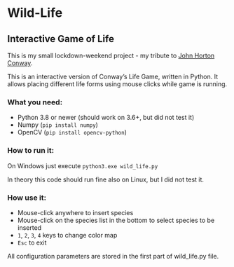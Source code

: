 # Wild-Life
## Interactive Game of Life
This is my small lockdown-weekend project - my tribute to [John Horton Conway](https://en.wikipedia.org/wiki/John_Horton_Conway).

This is an interactive version of Conway’s Life Game, written in Python. It allows placing different life forms using mouse clicks while game is running.

### What you need:

-	Python 3.8 or newer (should work on 3.6+, but did not test it)
-	Numpy (`pip install numpy`)
-	OpenCV (`pip install opencv-python`)

### How to run it:
On Windows just execute `python3.exe wild_life.py`

In theory this code should run fine also on Linux, but I did not test it.

### How use it:

-	Mouse-click anywhere to insert species
-	Mouse-click on the species list in the bottom to select species to be inserted
-	`1`, `2`, `3`, `4` keys to change color map
-	`Esc` to exit

All configuration parameters are stored in the first part of wild_life.py file.
